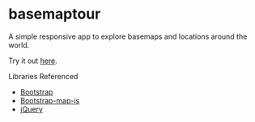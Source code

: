 basemaptour
===========

A simple responsive app to explore basemaps and locations around the world.

Try it out [here](https://esri.github.io/100-lines-or-less-js/basemaptour).

Libraries Referenced

* [Bootstrap](http://getbootstrap.com)
* [Bootstrap-map-js](https://github.com/Esri/bootstrap-map-js)
* [jQuery](http://jquery.com/)
